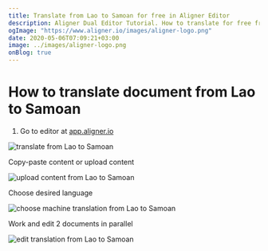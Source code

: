 ```yaml
---
title: Translate from Lao to Samoan for free in Aligner Editor
description: Aligner Dual Editor Tutorial. How to translate for free from Lao to Samoan. Aligner is multilingual document management platform. 
ogImage: "https://www.aligner.io/images/aligner-logo.png"
date: 2020-05-06T07:09:21+03:00
image: ../images/aligner-logo.png
onBlog: true
---
```


# How to translate document from Lao to Samoan

1. Go to editor at [app.aligner.io](https://app.aligner.io "Aligner App web page")

![translate from Lao to Samoan](../aligner-blank-editor.png "translate from Lao to Samoan")

Copy-paste content or upload content

![upload content from Lao to Samoan](../aligner-uploaded-document.png "upload content from Lao to Samoan")

Choose desired language

![choose machine translation from Lao to Samoan](../aligner-language-dropdown.png "choose machine translation from Lao to Samoan")

Work and edit 2 documents in parallel

![edit translation from Lao to Samoan](../aligner-double-sitded-editor.png "edit translation from Lao to Samoan")


